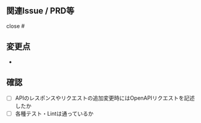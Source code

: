 ## 関連Issue / PRD等

close #

## 変更点

<!-- 何をしたかを箇条書きで表現。 -->

-

## 確認

- [ ] APIのレスポンスやリクエストの追加変更時にはOpenAPIリクエストを記述したか
- [ ] 各種テスト・Lintは通っているか
